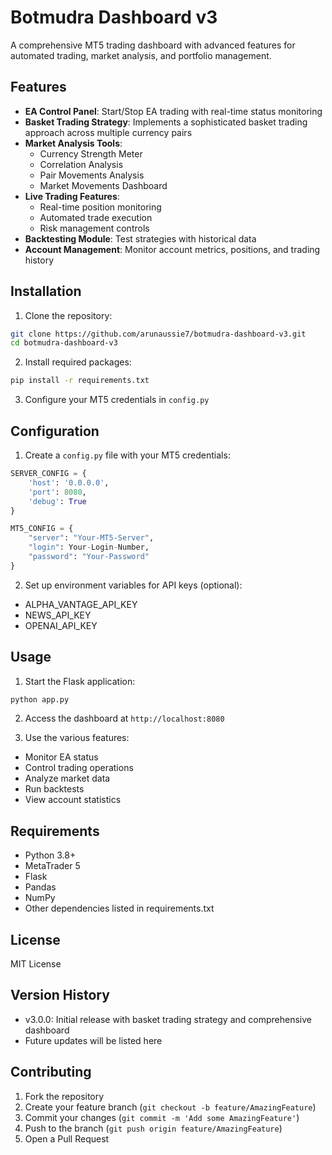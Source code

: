 # Botmudra Dashboard v3

A comprehensive MT5 trading dashboard with advanced features for automated trading, market analysis, and portfolio management.

## Features

- **EA Control Panel**: Start/Stop EA trading with real-time status monitoring
- **Basket Trading Strategy**: Implements a sophisticated basket trading approach across multiple currency pairs
- **Market Analysis Tools**:
  - Currency Strength Meter
  - Correlation Analysis
  - Pair Movements Analysis
  - Market Movements Dashboard
- **Live Trading Features**:
  - Real-time position monitoring
  - Automated trade execution
  - Risk management controls
- **Backtesting Module**: Test strategies with historical data
- **Account Management**: Monitor account metrics, positions, and trading history

## Installation

1. Clone the repository:
```bash
git clone https://github.com/arunaussie7/botmudra-dashboard-v3.git
cd botmudra-dashboard-v3
```

2. Install required packages:
```bash
pip install -r requirements.txt
```

3. Configure your MT5 credentials in `config.py`

## Configuration

1. Create a `config.py` file with your MT5 credentials:
```python
SERVER_CONFIG = {
    'host': '0.0.0.0',
    'port': 8080,
    'debug': True
}

MT5_CONFIG = {
    "server": "Your-MT5-Server",
    "login": Your-Login-Number,
    "password": "Your-Password"
}
```

2. Set up environment variables for API keys (optional):
- ALPHA_VANTAGE_API_KEY
- NEWS_API_KEY
- OPENAI_API_KEY

## Usage

1. Start the Flask application:
```bash
python app.py
```

2. Access the dashboard at `http://localhost:8080`

3. Use the various features:
- Monitor EA status
- Control trading operations
- Analyze market data
- Run backtests
- View account statistics

## Requirements

- Python 3.8+
- MetaTrader 5
- Flask
- Pandas
- NumPy
- Other dependencies listed in requirements.txt

## License

MIT License

## Version History

- v3.0.0: Initial release with basket trading strategy and comprehensive dashboard
- Future updates will be listed here

## Contributing

1. Fork the repository
2. Create your feature branch (`git checkout -b feature/AmazingFeature`)
3. Commit your changes (`git commit -m 'Add some AmazingFeature'`)
4. Push to the branch (`git push origin feature/AmazingFeature`)
5. Open a Pull Request 
